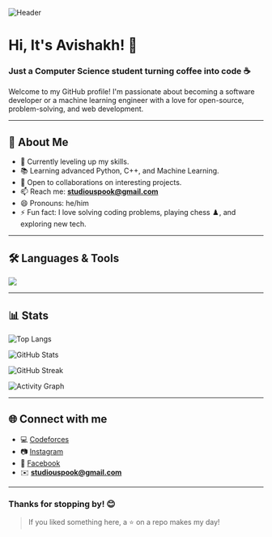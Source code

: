 ![Header](https://i.imgur.com/ZcLLrkY.png) <!-- Replace with your own banner image URL -->

# Hi, It's Avishakh! 👋

### Just a Computer Science student turning coffee into code ☕

Welcome to my GitHub profile! I'm passionate about becoming a software developer or a machine learning engineer with a love for open-source, problem-solving, and web development.

---

## 🚀 About Me
- 🔭 Currently leveling up my skills.
- 📚 Learning advanced Python, C++, and Machine Learning.
- 🤝 Open to collaborations on interesting projects.
- 📫 Reach me: **studiouspook@gmail.com**
- 😄 Pronouns: he/him
- ⚡ Fun fact: I love solving coding problems, playing chess ♟️, and exploring new tech.

---

## 🛠️ Languages & Tools
<p align="left">
  <img src="https://skillicons.dev/icons?i=python,cpp,java,html,css,javascript,react,git,github,mysql,vscode" />
</p>

---

## 📊 Stats

<!-- Top Languages (hides Jupyter Notebook so it doesn't dominate) -->
![Top Langs](https://github-readme-stats.vercel.app/api/top-langs/?username=Avishakh22&layout=compact&langs_count=8&hide=jupyter%20notebook&theme=tokyonight)

<!-- Core GitHub Stats (includes private + all commits) -->
![GitHub Stats](https://github-readme-stats.vercel.app/api?username=Avishakh22&show_icons=true&include_all_commits=true&count_private=true&rank_icon=github&theme=tokyonight)

<!-- Streak Stats (correct domain) -->
![GitHub Streak](https://streak-stats.demolab.com?user=Avishakh22&theme=tokyonight)

<!-- Activity Graph (optional; comment out if you don't want it) -->
![Activity Graph](https://github-readme-activity-graph.vercel.app/graph?username=Avishakh22&theme=tokyo-night)

---

## 🌐 Connect with me
- 💻 [Codeforces](https://codeforces.com/profile/Avishakh22)
- 📷 [Instagram](https://www.instagram.com/avishakh._.chakrabortty/)
- 📘 [Facebook](https://www.facebook.com/avishakh.chakrabortty)
- ✉️ **studiouspook@gmail.com**

---

### Thanks for stopping by! 😊
> If you liked something here, a ⭐ on a repo makes my day!

